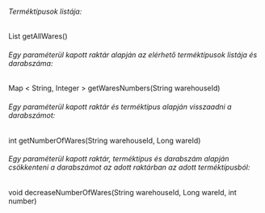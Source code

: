 <h6>Terméktípusok listája:</h6> List<WareWebVO> getAllWares()

<h6>Egy paraméterül kapott raktár alapján az elérhető terméktípusok listája és darabszáma:</h6>
Map < String, Integer > getWaresNumbers(String warehouseId)

<h6>Egy paraméterül kapott raktár és terméktípus alapján visszaadni a darabszámot:</h6>
int getNumberOfWares(String warehouseId, Long wareId)

<h6>Egy paraméterül kapott raktár, terméktípus és darabszám alapján csökkenteni a darabszámot az adott raktárban az adott terméktípusból:</h6>
void decreaseNumberOfWares(String warehouseId, Long wareId, int number)
